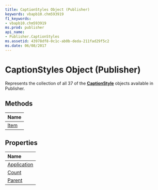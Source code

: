 ```yaml
---
title: CaptionStyles Object (Publisher)
keywords: vbapb10.chm593919
f1_keywords:
- vbapb10.chm593919
ms.prod: publisher
api_name:
- Publisher.CaptionStyles
ms.assetid: 43978df8-0c1c-ab0b-deda-211fad29f5c2
ms.date: 06/08/2017
---
```



# CaptionStyles Object (Publisher)

Represents the collection of all 37 of the  **[CaptionStyle](Publisher.CaptionStyle.md)** objects available in Publisher.
 


## Methods



|**Name**|
|:-----|
|[Item](Publisher.CaptionStyles.Item.md)|

## Properties



|**Name**|
|:-----|
|[Application](Publisher.CaptionStyles.Application.md)|
|[Count](Publisher.CaptionStyles.Count.md)|
|[Parent](Publisher.CaptionStyles.Parent.md)|

